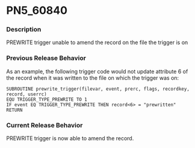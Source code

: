 # PN5_60840

<PageHeader />

### Description

PREWRITE trigger unable to amend the record on the file the trigger is on



### Previous Release Behavior

As an example, the following trigger code would not update attribute 6 of the record when it was written to the file on which the trigger was on:

```
SUBROUTINE prewrite_trigger(filevar, event, prerc, flags, recordkey, record, userrc)
EQU TRIGGER_TYPE_PREWRITE TO 1
IF event EQ TRIGGER_TYPE_PREWRITE THEN record<6> = "prewritten"
RETURN
```



### Current Release Behavior

PREWRITE trigger is now able to amend the record.
